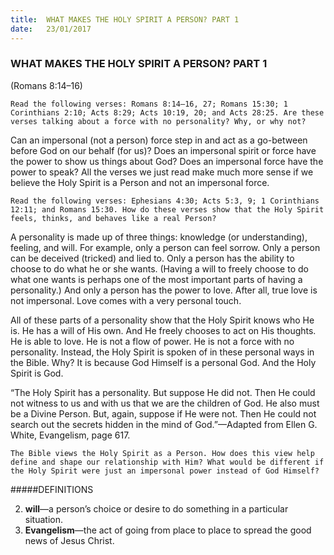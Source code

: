 ```yaml
---
title:  WHAT MAKES THE HOLY SPIRIT A PERSON? PART 1
date:   23/01/2017
---
```


### WHAT MAKES THE HOLY SPIRIT A PERSON? PART 1
 
(Romans 8:14–16)

`Read the following verses: Romans 8:14–16, 27; Romans 15:30; 1 Corinthians 2:10; Acts 8:29; Acts 10:19, 20; and Acts 28:25. Are these verses talking about a force with no personality? Why, or why not?`

Can an impersonal (not a person) force step in and act as a go-between before God on our behalf (for us)? Does an impersonal spirit or force have the power to show us things about God? Does an impersonal force have the power to speak? All the verses we just read make much more sense if we believe the Holy Spirit is a Person and not an impersonal force. 

`Read the following verses: Ephesians 4:30; Acts 5:3, 9; 1 Corinthians 12:11; and Romans 15:30. How do these verses show that the Holy Spirit feels, thinks, and behaves like a real Person?` 

A personality is made up of three things: knowledge (or understanding), feeling, and will. For example, only a person can feel sorrow. Only a person can be deceived (tricked) and lied to. Only a person has the ability to choose to do what he or she wants. (Having a will to freely choose to do what one wants is perhaps one of the most important parts of having a personality.) And only a person has the power to love. After all, true love is not impersonal. Love comes with a very personal touch. 

All of these parts of a personality show that the Holy Spirit knows who He is. He has a will of His own. And He freely chooses to act on His thoughts. He is able to love. He is not a flow of power. He is not a force with no personality. Instead, the Holy Spirit is spoken of in these personal ways in the Bible. Why? It is because God Himself is a personal God. And the Holy Spirit is God. 

“The Holy Spirit has a personality. But suppose He did not. Then He could not witness to us and with us that we are the children of God. He also must be a Divine Person. But, again, suppose if He were not. Then He could not search out the secrets hidden in the mind of God.”—Adapted from Ellen G. White, Evangelism, page 617.

`The Bible views the Holy Spirit as a Person. How does this view help define and shape our relationship with Him? What would be different if the Holy Spirit were just an impersonal power instead of God Himself?` 

#####DEFINITIONS

2. **will**—a person’s choice or desire to do something in a particular situation.
3. **Evangelism**—the act of going from place to place to spread the good news of Jesus Christ.
